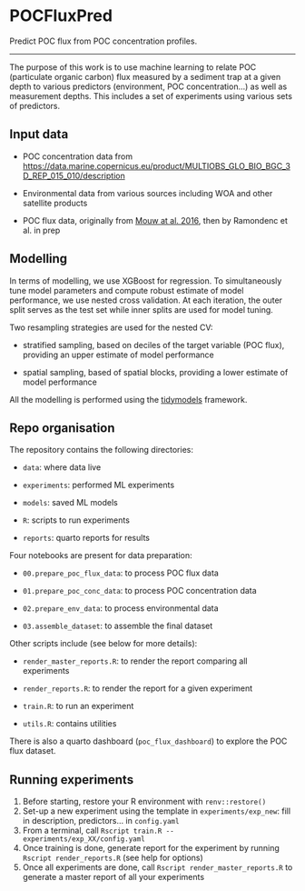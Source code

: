 # POCFluxPred

Predict POC flux from POC concentration profiles.

------------------------------------------------------------------------

The purpose of this work is to use machine learning to relate POC (particulate organic carbon) flux measured by a sediment trap at a given depth to various predictors (environment, POC concentration…) as well as measurement depths. This includes a set of experiments using various sets of predictors.

## Input data

-   POC concentration data from <https://data.marine.copernicus.eu/product/MULTIOBS_GLO_BIO_BGC_3D_REP_015_010/description>

-   Environmental data from various sources including WOA and other satellite products

-   POC flux data, originally from [Mouw at al. 2016](https://doi.pangaea.de/10.1594/PANGAEA.855594), then by Ramondenc et al. in prep

## Modelling

In terms of modelling, we use XGBoost for regression. To simultaneously tune model parameters and compute robust estimate of model performance, we use nested cross validation. At each iteration, the outer split serves as the test set while inner splits are used for model tuning.

Two resampling strategies are used for the nested CV:

-   stratified sampling, based on deciles of the target variable (POC flux), providing an upper estimate of model performance

-   spatial sampling, based of spatial blocks, providing a lower estimate of model performance

All the modelling is performed using the [tidymodels](https://www.tidymodels.org/) framework.

## Repo organisation

The repository contains the following directories:

-   `data`: where data live

-   `experiments`: performed ML experiments

-   `models`: saved ML models

-   `R`: scripts to run experiments

-   `reports`: quarto reports for results

Four notebooks are present for data preparation:

-   `00.prepare_poc_flux_data`: to process POC flux data

-   `01.prepare_poc_conc_data`: to process POC concentration data

-   `02.prepare_env_data`: to process environmental data

-   `03.assemble_dataset`: to assemble the final dataset

Other scripts include (see below for more details):

-   `render_master_reports.R`: to render the report comparing all experiments

-   `render_reports.R`: to render the report for a given experiment

-   `train.R`: to run an experiment

-   `utils.R`: contains utilities

There is also a quarto dashboard (`poc_flux_dashboard`) to explore the POC  flux dataset.

## Running experiments

1.  Before starting, restore your R environment with `renv::restore()`
2.  Set-up a new experiment using the template in `experiments/exp_new`: fill in description, predictors… in `config.yaml`
3.  From a terminal, call `Rscript train.R --experiments/exp_XX/config.yaml`
4.  Once training is done, generate report for the experiment by running `Rscript render_reports.R` (see help for options)
5.  Once all experiments are done, call `Rscript render_master_reports.R` to generate a master report of all your experiments
